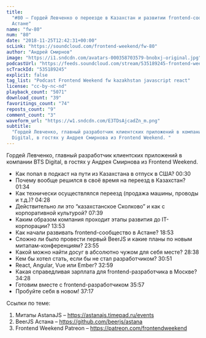 ```yaml
---
title:
  "#80 – Гордей Левченко о переезде в Казахстан и развитии frontend-сообщества в
  Астане"
name: "fw-80"
num: "80"
date: "2018-11-25T12:42:31+00:00"
scLink: "https://soundcloud.com/frontend-weekend/fw-80"
author: "Андрей Смирнов"
image: "https://i1.sndcdn.com/avatars-000358703579-bnobxj-original.jpg"
podcastUrl: "https://feeds.soundcloud.com/stream/535189245-frontend-weekend-fw-80.m4a"
scTrackId: "535189245"
explicit: false
tag_list: "Podcast Frontend Weekend fw kazakhstan javascript react"
license: "cc-by-nc-nd"
playback_count: "5071"
download_count: "39"
favoritings_count: "74"
reposts_count: "9"
comment_count: "3"
waveform_url: "https://w1.sndcdn.com/E3TDsAjcadZn_m.png"
subtitle:
  "Гордей Левченко, главный разработчик клиентских приложений в компании BTS
  Digital, в гостях у Андрея Смирнова из Frontend Weekend. "
---
```


Гордей Левченко, главный разработчик клиентских приложений в компании BTS
Digital, в гостях у Андрея Смирнова из Frontend Weekend.

- Как попал в подкаст на пути из Казахстана в отпуск в США?
  <timecode sec="30">00:30</timecode>
- Почему вообще решился в своё время на переезд в Казахстан?
  <timecode sec="94">01:34</timecode>
- Как технически осуществлялся переезд (продажа машины, проводы и т.д.)?
  <timecode sec="268">04:28</timecode>
- Действительно ли это “казахстанское Сколково” и как с корпоративной культурой?
  <timecode sec="459">07:39</timecode>
- Каким образом компания проходит этапы развития до IT-корпорации?
  <timecode sec="833">13:53</timecode>
- Как начали развивать frontend-сообщество в Астане?
  <timecode sec="1133">18:53</timecode>
- Сложно ли было провести первый BeerJS и какие планы по новым
  митапам-конференциям? <timecode sec="1435">23:55</timecode>
- Какой можно найти досуг в абсолютно чужом для себя месте?
  <timecode sec="1718">28:38</timecode>
- Кем бы хотел стать, если бы не стал разработчиком?
  <timecode sec="1851">30:51</timecode>
- React, Angular, Vue или Ember? <timecode sec="1979">32:59</timecode>
- Какая справедливая зарплата для frontend-разработчика в Москве?
  <timecode sec="2068">34:28</timecode>
- Готовим вместе с frontend-разработчиком <timecode sec="2157">35:57</timecode>
- Пробуйте себя в новом! <timecode sec="2237">37:17</timecode>

Ссылки по теме:

1. Митапы AstanaJS – <https://astanajs.timepad.ru/events>
2. BeerJS Астана – <https://github.com/beerjs/astana>
3. Frontend Weekend Patreon – <https://patreon.com/frontendweekend>
